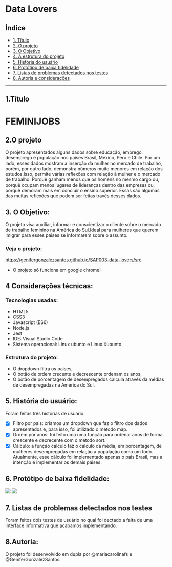 # Data Lovers


## Índice

* [1. Título](#1-Título)
* [2. O projeto](#2-resumo-do-projeto)
* [3. O Objetivo ](#3-objetivos)
* [4. A estrutura do projeto](#4-a-estrutura-do-projeto)
* [5. História do usuário](#5-História-do-usuário)
* [6. Protótipo de baixa fidelidade](#6-Protótipo-de-baixa-fidelidade)
* [7. Listas de problemas detectados nos testes](#7-Listas-de-problemas-detectados-nos-testes)
* [8. Autoria e considerações](#8-Autoria-e-considerações)


***

## 1.Título

  # **FEMINIJOBS**

## 2.O projeto

O projeto apresentados alguns dados sobre educação, emprego, desemprego e população nos paises Brasil, México, Perú e Chile. Por um lado, esses dados mostram a inserção da mulher no mercado de trabalho, porém, por outro lado, demonstra números muito menores em relação dos estudos.Isso, permite várias reflexões com relação à mulher e o mercado de trabalho. Porquê ganham menos que os homens no mesmo cargo ou, porquê ocupam menos lugares de lideranças dentro das empresas ou, porquê demoram mais em concluir o ensino superior. Essas são algumas das muitas reflexões que podem ser feitas través desses dados.

## 3. O Objetivo:
O projeto visa auxiliar, informar e conscientizar o cliente sobre o mercado de trabalho feminino na América do Sul.Ideal para mulheres que querem imigrar para esses paises se informarem sobre o assunto.


### Veja o projeto:

https://genifergonzalezsantos.github.io/SAP003-data-lovers/src


* O projeto só funciona em google chrome!


## 4 Considerações técnicas:

### Tecnologias usadas:

* HTML5
* CSS3
* Javascript (ES6)
* Node.js
* Jest
* IDE: Visual Studio Code
* Sistema operacional: Linux ubunto e Linux Xubunto

### Estrutura do projeto:

* O dropdown filtra os paises,
* O botão de ordem crecente e decrescente ordenam os anos,
* O botão de porcentagem de desempregados calcula através da médias de desempregadas na América do Sul.

## 5. História do usuário:

 Foram feitas três histórias de usuário:

- [x] Filtro por pais: criamos um dropdown que faz o filtro dos dados apresentados e, para isso, foi utilizado o método map.
- [x] Ordem por anos: foi feito uma uma função para ordenar anos de forma crescente e decrecente com o método sort.
- [x] Cálculo: a função cálculo faz o cálculo da média, em porcentagem, de mulheres desempregadas em relação a população como um todo. Atualmente, esse cálculo foi implementado apenas o pais Brasil, mas a intenção é implementar os demais paises.

## 6. Protótipo de baixa fidelidade:

![](/src/images/prototipo1(copy).jpg)
![](/src/images/prototipo2(copy).jpg)

## 7. Listas de problemas detectados nos testes

Foram feitos dois testes de usuário no qual foi dectado a falta de uma interface informativa que acabamos implementando.

## 8.Autoria:

O projeto foi desenvolvido em dupla por @mariacarolinafs e @GeniferGonzalezSantos.
